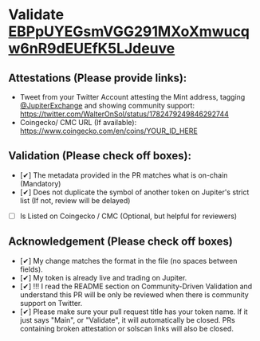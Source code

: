# Validate [EBPpUYEGsmVGG291MXoXmwucqw6nR9dEUEfK5LJdeuve](https://solscan.io/token/EBPpUYEGsmVGG291MXoXmwucqw6nR9dEUEfK5LJdeuve)

## Attestations (Please provide links):
- Tweet from your Twitter Account attesting the Mint address, tagging [@JupiterExchange](https://twitter.com/JupiterExchange) and showing community support: https://twitter.com/WalterOnSol/status/1782479249846292744
- Coingecko/ CMC URL (If available): https://www.coingecko.com/en/coins/YOUR_ID_HERE

## Validation (Please check off boxes):
- [✔] The metadata provided in the PR matches what is on-chain (Mandatory)
- [✔] Does not duplicate the symbol of another token on Jupiter's strict list (If not, review will be delayed)
- [ ] Is Listed on Coingecko / CMC (Optional, but helpful for reviewers)  

## Acknowledgement (Please check off boxes)
- [✔] My change matches the format in the file (no spaces between fields).
- [✔] My token is already live and trading on Jupiter.
- [✔] !!! I read the README section on Community-Driven Validation and understand this PR will be only be reviewed when there is community support on Twitter.
- [✔] Please make sure your pull request title has your token name. If it just says "Main", or "Validate", it will automatically be closed. PRs containing broken attestation or solscan links will also be closed.